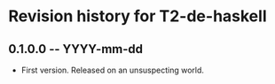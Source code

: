 # Revision history for T2-de-haskell

## 0.1.0.0 -- YYYY-mm-dd

* First version. Released on an unsuspecting world.
